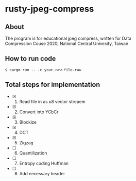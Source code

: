 # rusty-jpeg-compress

## About 

The program is for educational jpeg compress, 
written for Data Compression Couse 2020, National Central Univesity, Taiwan

## How to run code 

```
$ cargo run -- -c your-raw-file.raw
```


## Total steps for implementation 
- [x] 1. Read file in as u8 vector streaem 
- [x] 2. Convert into YCbCr
- [x] 3. Blockize 
- [x] 4. DCT
- [x] 5. Zigzag
- [ ] 6. Quantilization
- [ ] 7. Entropy coding Huffman
- [ ] 8. Add necessary header
